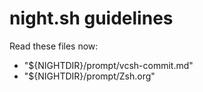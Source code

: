 # night.sh guidelines

Read these files now:
- "${NIGHTDIR}/prompt/vcsh-commit.md"
- "${NIGHTDIR}/prompt/Zsh.org"

